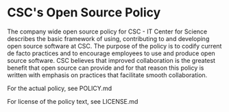 # CSC's Open Source Policy

The company wide open source policy for CSC - IT Center for Science describes the basic framework of using, contributing to and developing open source software at CSC. The purpose of the policy is to codify current de facto practices and to encourage employees to use and produce open source software. CSC believes that improved collaboration is the greatest benefit that open source can provide and for that reason this policy is written with emphasis on practices that facilitate smooth collaboration.

For the actual policy, see POLICY.md

For license of the policy text, see LICENSE.md

